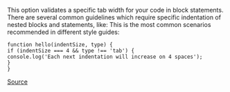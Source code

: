 This option validates a specific tab width for your code in block statements.
There are several common guidelines which require specific indentation of nested blocks and statements, like:
This is the most common scenarios recommended in different style guides:

```
function hello(indentSize, type) {
if (indentSize === 4 && type !== 'tab') {
console.log('Each next indentation will increase on 4 spaces');
}
}

```

[Source](http://eslint.org/docs/rules/indent)

